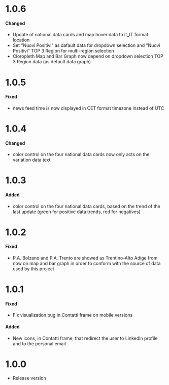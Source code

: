 # 1.0.6
#### Changed
* Update of national data cards and map hover data to it_IT format location
* Set "Nuovi Positivi" as dafault data for dropdown selection and "Nuovi Positivi" TOP 3 Region for multi-region selection
* Cloropleth Map and Bar Graph now depend on dropdown selection TOP 3 Region data (as default data graph)

# 1.0.5
#### Fixed
* news feed time is now displayed in CET format timezone instead of UTC

# 1.0.4
#### Changed
* color control on the four national data cards now only acts on the variation data text

# 1.0.3
#### Added
* color control on the four national data cards, based on the trend of the last update (green for positive data trends,
red for negatives)

# 1.0.2
#### Fixed
* P.A. Bolzano and P.A. Trento are showed as Trentino-Alto Adige from now on map and bar graph in order to conform with 
the source of data used by this project 

# 1.0.1
#### Fixed
* Fix visualization bug in Contatti frame on mobile versions
#### Added
* New icons, in Contatti frame, that redirect the user to LinkedIn profile and to the personal email

# 1.0.0
* Release version
